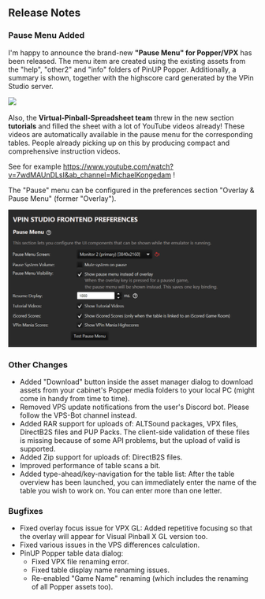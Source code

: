 ## Release Notes

### Pause Menu Added

I'm happy to announce the brand-new **"Pause Menu" for Popper/VPX** has been released. The menu item are created using the existing assets from the "help", "other2" and "info" folders of PinUP Popper.
Additionally, a summary is shown, together with the highscore card generated by the VPin Studio server.

<img src="https://raw.githubusercontent.com/syd711/vpin-studio/main/documentation/pause-menu/menu1.png" width="400" />

Also, the **Virtual-Pinball-Spreadsheet team** threw in the new section **tutorials** and filled the sheet with a lot of YouTube videos already!
These videos are automatically available in the pause menu for the corresponding tables.
People already picking up on this by producing compact and comprehensive instruction videos.

See for example https://www.youtube.com/watch?v=7wdMAUnDLsI&ab_channel=MichaelKongedam !

The "Pause" menu can be configured in the preferences section "Overlay & Pause Menu" (former "Overlay").

<img src="https://raw.githubusercontent.com/syd711/vpin-studio/main/documentation/preferences/pause-menu.png" width="700" />

### Other Changes

- Added "Download" button inside the asset manager dialog to download assets from your cabinet's Popper media folders to your local PC (might come in handy from time to time).
- Removed VPS update notifications from the user's Discord bot. Please follow the VPS-Bot channel instead.
- Added RAR support for uploads of: ALTSound packages, VPX files, DirectB2S files and PUP Packs. The client-side validation of these files is missing because of some API problems, but the upload of valid is supported.
- Added Zip support for uploads of: DirectB2S files.
- Improved performance of table scans a bit.
- Added type-ahead/key-navigation for the table list: After the table overview has been launched, you can immediately enter the name of the table you wish to work on. You can enter more than one letter.

### Bugfixes

- Fixed overlay focus issue for VPX GL: Added repetitive focusing so that the overlay will appear for Visual Pinball X GL version too.
- Fixed various issues in the VPS differences calculation.
- PinUP Popper table data dialog:
  - Fixed VPX file renaming error.
  - Fixed table display name renaming issues.
  - Re-enabled "Game Name" renaming (which includes the renaming of all Popper assets too). 

